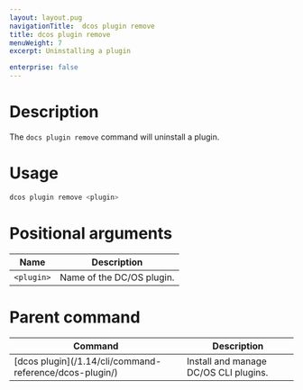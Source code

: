 ```yaml
---
layout: layout.pug
navigationTitle:  dcos plugin remove
title: dcos plugin remove
menuWeight: 7
excerpt: Uninstalling a plugin

enterprise: false
---
```


# Description

The `docs plugin remove` command will uninstall a plugin.

# Usage

```bash
dcos plugin remove <plugin>
```

# Positional arguments

| Name | Description |
|---------|-------------|
| `<plugin>`   |  Name of the DC/OS plugin. |

# Parent command

| Command | Description |
|---------|-------------|
| [dcos plugin]\(/1.14/cli/command-reference/dcos-plugin/)   | Install and manage DC/OS CLI plugins. |
